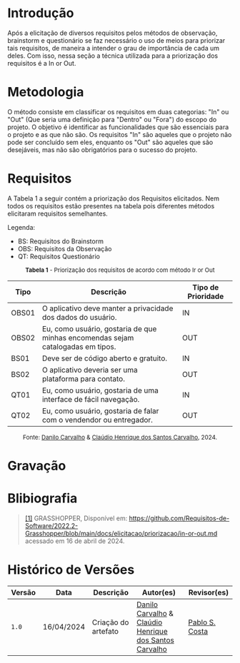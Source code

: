 # Introdução
Após a elicitação de diversos requisitos pelos métodos de  observação, brainstorm e questionário se faz necessário o uso de meios para priorizar tais requisitos, de maneira a intender o grau de importância de cada um deles. Com isso, nessa seção a técnica utilizada para a priorização dos requisitos é a In or Out.

# Metodologia
O método consiste em classificar os requisitos em duas categorias: "In" ou "Out" (Que seria uma definição para "Dentro" ou "Fora") do escopo do projeto. O objetivo é identificar as funcionalidades que são essenciais para o projeto e as que não são. Os requisitos "In" são aqueles que o projeto não pode ser concluído sem eles, enquanto os "Out" são aqueles que são desejáveis, mas não são obrigatórios para o sucesso do projeto.

# Requisitos
A Tabela 1 a seguir contém a priorização dos Requisitos elicitados. Nem todos os requisitos estão presentes na tabela pois diferentes métodos elicitaram requisitos semelhantes.

Legenda:

- BS: Requisitos do Brainstorm
- OBS: Requisitos da Observação
- QT: Requisitos Questionário

<font size="2"><p style="text-align: center;">
    <b>Tabela 1</b> - Priorização dos requisitos de acordo com método Ir or Out 
</p></font>

| Tipo | Descrição                                                                                          | Tipo de Prioridade |
|------|----------------------------------------------------------------------------------------------------|--------------|
| OBS01 | O aplicativo deve manter a privacidade dos dados do usuário.                                      |   IN      |
| OBS02 | Eu, como usuário, gostaria de que minhas encomendas sejam catalogadas em tipos.                   |   OUT      |
| BS01 | Deve ser de código aberto e gratuito.                                                              |   IN      |
| BS02 | O aplicativo deveria  ser uma plataforma para contato.                                             |   OUT      |
| QT01 | Eu, como usuário, gostaria de uma interface de fácil navegação.                                    |   IN      |
| QT02 | Eu, como usuário, gostaria de falar com o vendendor ou entregador.                                 |   OUT      |

<font size="2"><p style="text-align: center">Fonte: [Danilo Carvalho](https://github.com/Danilo-Carvalho-Antunes) & [Claúdio Henrique dos Santos Carvalho](https://github.com/claudiohsc), 2024.</p></font>

# Gravação


# Blibiografia
> <a id="a" href="#aa">[1]</a> GRASSHOPPER, Disponível em: <https://github.com/Requisitos-de-Software/2022.2-Grasshopper/blob/main/docs/elicitacao/priorizacao/in-or-out.md> acessado em 16 de abril de 2024.

# Histórico de Versões
| Versão |     Data    | Descrição   | Autor(es) | Revisor(es) |
| ------ | ----------- | ----------- | --------- | ----------- |
| `1.0`  | 16/04/2024  | Criação do artefato | [Danilo Carvalho](https://github.com/Danilo-Carvalho-Antunes) & [Claúdio Henrique dos Santos Carvalho](https://github.com/claudiohsc)|[Pablo S. Costa](https://github.com/pabloheika)|